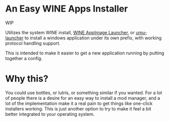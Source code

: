 # An Easy WINE Apps Installer
WIP

Utilizes the system WINE install, [WINE AppImage Launcher](https://github.com/mmtrt/WINE_AppImage), or [umu-launcher](https://github.com/Open-Wine-Components/umu-launcher) to install a windows application under its own prefix, with working protocol handling support.  

This is intended to make it easier to get a new application running by putting together a config.

# Why this?
You could use bottles, or lutris, or something similar if you wanted. For a lot of people there is a desire for an easy way to install a mod manager, and a lot of the implementation make it a real pain to get things like one-click installers working. This is just another option to try to make it feel a bit better integrated to your operating system.
